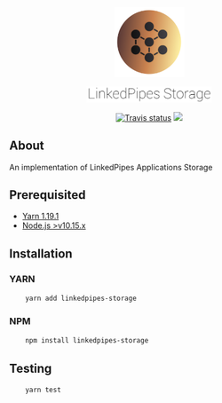 <p align="center"><img  width=25%  src="markdown/logo.png" border="0" /></p>
<p align="center"><img width=45% src="markdown/logo_text.png" alt="linkedpipes-logo" border="0" /></p>

<p align="center">
    <a href="https://travis-ci.com/aorumbayev/linkedpipes-storage"><img src="https://travis-ci.com/aorumbayev/linkedpipes-storage.svg?branch=dev" alt="Travis status" /></a>
    <a href="https://codecov.io/gh/aorumbayev/linkedpipes-storage"> <img src="https://codecov.io/gh/aorumbayev/linkedpipes-storage/branch/dev/graph/badge.svg" /> </a>
</p>

## About

An implementation of LinkedPipes Applications Storage

## Prerequisited

- [Yarn 1.19.1](https://yarnpkg.com)
- [Node.js >v10.15.x](https://nodejs.org/en/)

## Installation

### YARN

```bash
    yarn add linkedpipes-storage
```

### NPM

```bash
    npm install linkedpipes-storage
```

## Testing

```
    yarn test
```
